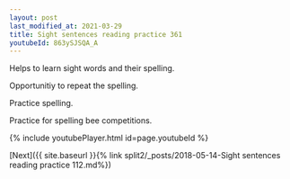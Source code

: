 ```yaml
---
layout: post
last_modified_at: 2021-03-29
title: Sight sentences reading practice 361
youtubeId: 863ySJSQA_A
---
```

 
 
Helps to learn sight words and their spelling.

Opportunitiy to repeat the spelling. 

Practice spelling. 
 
Practice for spelling bee competitions. 
 
{% include youtubePlayer.html id=page.youtubeId %}
 
 

[Next]({{ site.baseurl }}{% link  split2/_posts/2018-05-14-Sight sentences reading practice 112.md%})
 
